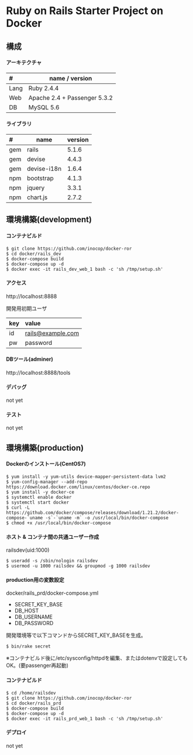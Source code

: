 # Ruby on Rails Starter Project on Docker

## 構成

#### アーキテクチャ
|#  |name / version|
|:--|-------|
|Lang |Ruby 2.4.4|
|Web  |Apache 2.4 + Passenger 5.3.2|
|DB   |MySQL 5.6|


#### ライブラリ
|#  |name|version|
|:--|----|-------|
|gem|rails       |5.1.6|
|gem|devise      |4.4.3|
|gem|devise-i18n |1.6.4|
|npm|bootstrap   |4.1.3|
|npm|jquery      |3.3.1|
|npm|chart.js    |2.7.2|


## 環境構築(development)

#### コンテナビルド

```
$ git clone https://github.com/inocop/docker-ror
$ cd docker/rails_dev
$ docker-compose build
$ docker-compose up -d
$ docker exec -it rails_dev_web_1 bash -c 'sh /tmp/setup.sh'
```

#### アクセス

http://localhost:8888


開発用初期ユーザ

|key |value|
|:---|:----|
|id  |rails@example.com|
|pw  |password|


#### DBツール(adminer)

http://localhost:8888/tools


#### デバッグ

not yet


#### テスト

not yet


## 環境構築(production)

#### Dockerのインストール(CentOS7)
```
$ yum install -y yum-utils device-mapper-persistent-data lvm2
$ yum-config-manager --add-repo https://download.docker.com/linux/centos/docker-ce.repo
$ yum install -y docker-ce
$ systemctl enable docker
$ systemctl start docker
$ curl -L https://github.com/docker/compose/releases/download/1.21.2/docker-compose-`uname -s`-`uname -m` -o /usr/local/bin/docker-compose
$ chmod +x /usr/local/bin/docker-compose
```


#### ホスト & コンテナ間の共通ユーザー作成

railsdev(uid:1000)
```
$ useradd -s /sbin/nologin railsdev
$ usermod -u 1000 railsdev && groupmod -g 1000 railsdev
```

#### production用の変数設定

docker/rails_prd/docker-compose.yml
* SECRET_KEY_BASE
* DB_HOST
* DB_USERNAME
* DB_PASSWORD

開発環境等で以下コマンドからSECRET_KEY_BASEを生成。
```
$ bin/rake secret
```

※コンテナビルド後に/etc/sysconfig/httpdを編集、またはdotenvで設定してもOK。(要passenger再起動)


#### コンテナビルド
```
$ cd /home/railsdev
$ git clone https://github.com/inocop/docker-ror
$ cd docker/rails_prd
$ docker-compose build
$ docker-compose up -d
$ docker exec -it rails_prd_web_1 bash -c 'sh /tmp/setup.sh'
```


#### デプロイ

not yet





